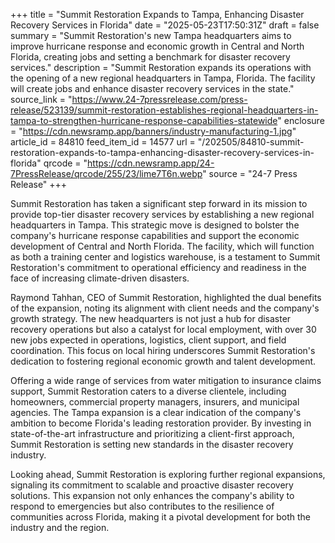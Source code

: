 +++
title = "Summit Restoration Expands to Tampa, Enhancing Disaster Recovery Services in Florida"
date = "2025-05-23T17:50:31Z"
draft = false
summary = "Summit Restoration's new Tampa headquarters aims to improve hurricane response and economic growth in Central and North Florida, creating jobs and setting a benchmark for disaster recovery services."
description = "Summit Restoration expands its operations with the opening of a new regional headquarters in Tampa, Florida. The facility will create jobs and enhance disaster recovery services in the state."
source_link = "https://www.24-7pressrelease.com/press-release/523139/summit-restoration-establishes-regional-headquarters-in-tampa-to-strengthen-hurricane-response-capabilities-statewide"
enclosure = "https://cdn.newsramp.app/banners/industry-manufacturing-1.jpg"
article_id = 84810
feed_item_id = 14577
url = "/202505/84810-summit-restoration-expands-to-tampa-enhancing-disaster-recovery-services-in-florida"
qrcode = "https://cdn.newsramp.app/24-7PressRelease/qrcode/255/23/lime7T6n.webp"
source = "24-7 Press Release"
+++

<p>Summit Restoration has taken a significant step forward in its mission to provide top-tier disaster recovery services by establishing a new regional headquarters in Tampa. This strategic move is designed to bolster the company's hurricane response capabilities and support the economic development of Central and North Florida. The facility, which will function as both a training center and logistics warehouse, is a testament to Summit Restoration's commitment to operational efficiency and readiness in the face of increasing climate-driven disasters.</p><p>Raymond Tahhan, CEO of Summit Restoration, highlighted the dual benefits of the expansion, noting its alignment with client needs and the company's growth strategy. The new headquarters is not just a hub for disaster recovery operations but also a catalyst for local employment, with over 30 new jobs expected in operations, logistics, client support, and field coordination. This focus on local hiring underscores Summit Restoration's dedication to fostering regional economic growth and talent development.</p><p>Offering a wide range of services from water mitigation to insurance claims support, Summit Restoration caters to a diverse clientele, including homeowners, commercial property managers, insurers, and municipal agencies. The Tampa expansion is a clear indication of the company's ambition to become Florida's leading restoration provider. By investing in state-of-the-art infrastructure and prioritizing a client-first approach, Summit Restoration is setting new standards in the disaster recovery industry.</p><p>Looking ahead, Summit Restoration is exploring further regional expansions, signaling its commitment to scalable and proactive disaster recovery solutions. This expansion not only enhances the company's ability to respond to emergencies but also contributes to the resilience of communities across Florida, making it a pivotal development for both the industry and the region.</p>